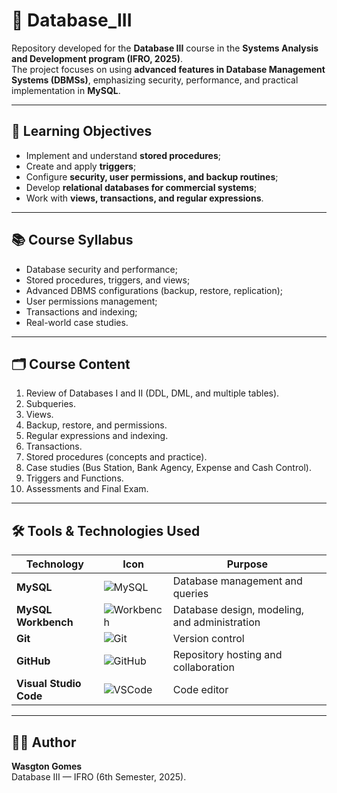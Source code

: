 # 📂 Database_III  

Repository developed for the **Database III** course in the **Systems Analysis and Development program (IFRO, 2025)**.  
The project focuses on using **advanced features in Database Management Systems (DBMSs)**, emphasizing security, performance, and practical implementation in **MySQL**.  

---

## 🎯 Learning Objectives
- Implement and understand **stored procedures**;  
- Create and apply **triggers**;  
- Configure **security, user permissions, and backup routines**;  
- Develop **relational databases for commercial systems**;  
- Work with **views, transactions, and regular expressions**.  

---

## 📚 Course Syllabus
- Database security and performance;  
- Stored procedures, triggers, and views;  
- Advanced DBMS configurations (backup, restore, replication);  
- User permissions management;  
- Transactions and indexing;  
- Real-world case studies.  

---

## 🗂️ Course Content
1. Review of Databases I and II (DDL, DML, and multiple tables).  
2. Subqueries.  
3. Views.  
4. Backup, restore, and permissions.  
5. Regular expressions and indexing.  
6. Transactions.  
7. Stored procedures (concepts and practice).  
8. Case studies (Bus Station, Bank Agency, Expense and Cash Control).  
9. Triggers and Functions.  
10. Assessments and Final Exam.  

---

## 🛠️ Tools & Technologies Used

| Technology | Icon | Purpose |
|------------|------|---------|
| **MySQL** | ![MySQL](https://img.icons8.com/ios/50/000000/mysql-workbench.png) | Database management and queries |
| **MySQL Workbench** | ![Workbench](https://img.icons8.com/ios/50/000000/mysql-workbench.png) | Database design, modeling, and administration |
| **Git** | ![Git](https://img.icons8.com/color/48/000000/git.png) | Version control |
| **GitHub** | ![GitHub](https://img.icons8.com/ios/50/000000/github.png) | Repository hosting and collaboration |
| **Visual Studio Code** | ![VSCode](https://img.icons8.com/ios/50/000000/visual-studio-code-2019.png) | Code editor |

---

## 👨‍💻 Author
**Wasgton Gomes**  
Database III — IFRO (6th Semester, 2025).  
